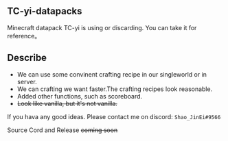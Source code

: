 TC-yi-datapacks
--------
Minecraft datapack TC-yi is using or discarding.
You can take it for reference。

## Describe
  - We can use some convinent crafting recipe in our singleworld or in server.
  - We can crafting we want faster.The crafting recipes look reasonable.
  - Added other functions, such as scoreboard.
  - ~~Look like vanilla, but it's not vanilla.~~

If you hava any good ideas.
Please contact me on discord: `Shao_JinEi#9566`

Source Cord and Release ~~coming soon~~
